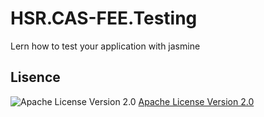 # HSR.CAS-FEE.Testing
Lern how to test your application with jasmine

## Lisence
![Apache License Version 2.0](https://www.apache.org/img/asf_logo.png)
[Apache License Version 2.0](./LICENSE)
